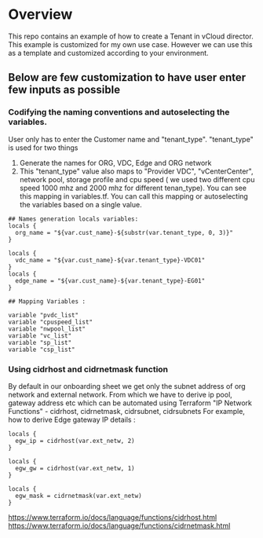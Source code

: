 # Overview
This repo contains an example of how to create a Tenant in vCloud director. This example is customized for my own use case. However we can use this as a template and customized according to your environment.

## Below are few customization to have user enter few inputs as possible

### Codifying the naming conventions and autoselecting the variables.
User only has to enter the Customer name and "tenant_type". "tenant_type" is used for two things 
1. Generate the names for ORG, VDC, Edge and ORG network
2. This "tenant_type" value also maps to   "Provider VDC", "vCenterCenter", network pool, storage profile and cpu speed ( we used two different cpu speed 1000 mhz and 2000 mhz for different tenan_type). You can see this mapping in variables.tf. You can call this mapping or autoselecting the variables based on a single value.

````
## Names generation locals variables:
locals {
  org_name = "${var.cust_name}-${substr(var.tenant_type, 0, 3)}"
}

locals {
  vdc_name = "${var.cust_name}-${var.tenant_type}-VDC01"
}
locals {
  edge_name = "${var.cust_name}-${var.tenant_type}-EG01"
}

## Mapping Variables :

variable "pvdc_list"
variable "cpuspeed_list" 
variable "nwpool_list" 
variable "vc_list"
variable "sp_list" 
variable "csp_list"
```` 
### Using cidrhost and cidrnetmask function
By default in our onboarding sheet we get only the subnet address of org network and external network. From which we have to derive ip pool, gateway address etc which can be automated using Terraform "IP Network Functions" - cidrhost, cidrnetmask, cidrsubnet, cidrsubnets
For example, how to derive Edge gateway IP details :
```
locals {
  egw_ip = cidrhost(var.ext_netw, 2)
}

locals {
  egw_gw = cidrhost(var.ext_netw, 1)
}

locals {
  egw_mask = cidrnetmask(var.ext_netw)
}
```
https://www.terraform.io/docs/language/functions/cidrhost.html
https://www.terraform.io/docs/language/functions/cidrnetmask.html

